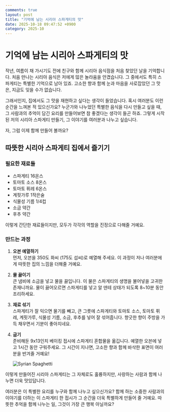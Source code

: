 ```yaml
---
comments: true
layout: post
title: "기억에 남는 시리아 스파게티의 맛"
date: 2025-10-18 09:47:52 +0900
category: 2025-10
---
```


# 기억에 남는 시리아 스파게티의 맛

작년, 여름이 채 가시기도 전에 친구와 함께 시리아 음식점을 처음 찾았던 날을 기억합니다. 처음 만나는 시리아 음식은 저에게 많은 놀라움을 안겼습니다. 그 중에서도 특히 스파게티는 특별한 기억으로 남아 있죠. 고소한 향과 함께 눈과 마음을 사로잡았던 그 맛은, 지금도 잊을 수가 없습니다. 

그래서인지, 집에서도 그 맛을 재현하고 싶다는 생각이 들었습니다. 혹시 여러분도 이런 순간을 느껴본 적 있으신가요? 누군가와 나누었던 특별한 음식을 다시 만들고 싶을 때, 그 사람과의 추억이 담긴 요리를 만들어보면 참 좋겠다는 생각이 들곤 하죠. 그렇게 시작된 저의 시리아 스파게티 만들기, 그 이야기를 여러분과 나누고 싶습니다.

자, 그럼 이제 함께 만들어 볼까요?

## 따뜻한 시리아 스파게티 집에서 즐기기

### 필요한 재료들
- 스파게티 16온스  
- 토마토 소스 8온스  
- 토마토 퓌레 6온스  
- 계핏가루 1작은술  
- 식물성 기름 1/4컵  
- 소금 약간  
- 후추 약간  

이렇게 간단한 재료들이지만, 모두가 각각의 역할을 진정으로 다해줄 거예요. 

### 만드는 과정

1. **오븐 예열하기**  
   먼저, 오븐을 350도 화씨 (175도 섭씨)로 예열해 주세요. 이 과정이 저나 여러분에게 따뜻한 집의 느낌을 더해줄 거예요. 

2. **물 끓이기**  
   큰 냄비에 소금을 넣고 물을 끓입니다. 이 물은 스파게티의 생명을 불어넣을 고귀한 존재니까요. 물이 끓어오르면 스파게티를 넣고 알 덴테 상태가 되도록 8~10분 동안 조리하세요. 

3. **재료 섞기**  
   스파게티가 잘 익으면 물기를 빼고, 큰 그릇에 스파게티와 토마토 소스, 토마토 퓌레, 계핏가루, 식물성 기름, 소금, 후추를 넣어 잘 섞어줍니다. 향긋한 향이 주방을 가득 채우면서 기분이 좋아지네요. 

4. **굽기**  
   준비해둔 9x13인치 베이킹 접시에 스파게티 혼합물을 옮깁니다. 예열한 오븐에 넣고 1시간 동안 구워주세요. 그 시간이 지나면, 고소한 향과 함께 바삭한 표면이 여러분을 반겨줄 거예요! 

   ![Syrian Spaghetti](https://www.themealdb.com/images/media/meals/5fu4ew1760524857.jpg)

이렇게 만들어진 시리아 스파게티는 그 자체로도 훌륭하지만, 사랑하는 사람과 함께 나누면 더욱 맛있답니다.  

여러분은 이 특별한 요리를 누구와 함께 나누고 싶으신가요? 함께 하는 소중한 사람과의 이야기를 더하는 이 스파게티 한 접시가 그 순간을 더욱 특별하게 만들어 줄 거예요. 따뜻한 추억을 함께 나누는 일, 그것이 가장 큰 행복 아닐까요?